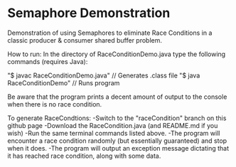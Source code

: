 # Semaphore Demonstration

Demonstration of using Semaphores to eliminate Race Conditions in a classic producer & consumer shared buffer problem.

How to run:
In the directory of RaceConditionDemo.java type the following commands (requires Java):

"$ javac RaceConditionDemo.java"  // Generates .class file
"$ java  RaceConditionDemo"       // Runs program

Be aware that the program prints a decent amount of output to the console when there is no race condition.


To generate RaceCondtions: 
-Switch to the "raceCondition" branch on this github page
-Download the RaceCondition.java (and README.md if you wish)
-Run the same terminal commands listed above.
-The program will encounter a race condition randomly (but essentially guaranteed) and stop when it does.
-The program will output an exception message dictating that it has reached race condition, along with some data.
